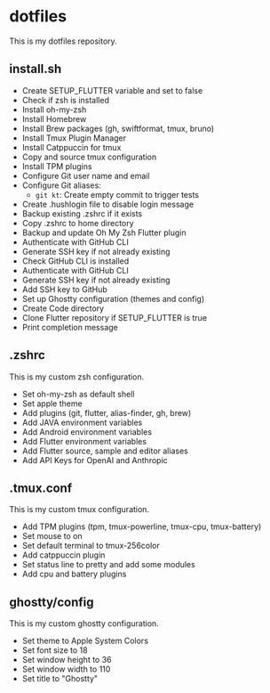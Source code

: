 # dotfiles

This is my dotfiles repository.

## install.sh

- Create SETUP_FLUTTER variable and set to false
- Check if zsh is installed
- Install oh-my-zsh
- Install Homebrew
- Install Brew packages (gh, swiftformat, tmux, bruno)
- Install Tmux Plugin Manager
- Install Catppuccin for tmux
- Copy and source tmux configuration
- Install TPM plugins
- Configure Git user name and email
- Configure Git aliases:
  - `git kt`: Create empty commit to trigger tests
- Create .hushlogin file to disable login message
- Backup existing .zshrc if it exists
- Copy .zshrc to home directory
- Backup and update Oh My Zsh Flutter plugin
- Authenticate with GitHub CLI
- Generate SSH key if not already existing
- Check GitHub CLI is installed
- Authenticate with GitHub CLI
- Generate SSH key if not already existing
- Add SSH key to GitHub
- Set up Ghostty configuration (themes and config)
- Create Code directory
- Clone Flutter repository if SETUP_FLUTTER is true
- Print completion message

## .zshrc

This is my custom zsh configuration.

- Set oh-my-zsh as default shell
- Set apple theme
- Add plugins (git, flutter, alias-finder, gh, brew)
- Add JAVA environment variables
- Add Android environment variables
- Add Flutter environment variables
- Add Flutter source, sample and editor aliases
- Add API Keys for OpenAI and Anthropic

## .tmux.conf

This is my custom tmux configuration.

- Add TPM plugins (tpm, tmux-powerline, tmux-cpu, tmux-battery)
- Set mouse to on
- Set default terminal to tmux-256color
- Add catppuccin plugin
- Set status line to pretty and add some modules
- Add cpu and battery plugins

## ghostty/config

This is my custom ghostty configuration.

- Set theme to Apple System Colors
- Set font size to 18
- Set window height to 36
- Set window width to 110
- Set title to "Ghostty"
